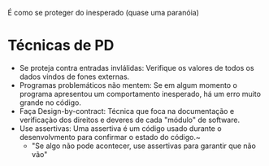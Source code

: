 É como se proteger do inesperado (quase uma paranóia)

# Técnicas de PD

- Se proteja contra entradas invlálidas: Verifique os valores de todos os dados vindos de fones externas.
- Programas problemáticos não mentem: Se em algum momento o programa apresentou um comportamento inesperado, há um erro muito grande no código.
- Faça Design-by-contract: Técnica que foca na documentação e verificaçào dos direitos e deveres de cada "módulo" de software.
- Use assertivas: Uma assertiva é um código usado durante o desenvolvmento para confirmar o estado do código.~
    - "Se algo não pode acontecer, use assertivas para garantir que não vão"
